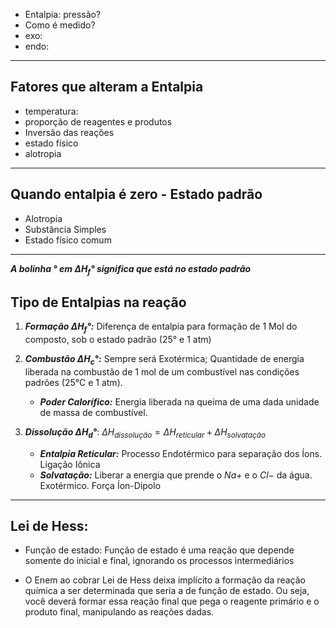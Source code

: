 
- Entalpia: pressão?
- Como é medido?
- exo:
- endo:


---

## Fatores que alteram a Entalpia

- temperatura:
- proporção de reagentes e produtos
- Inversão das reações
- estado físico
- alotropia
---
## Quando entalpia é zero - Estado padrão

- Alotropia
- Substância Simples
- Estado físico comum

---

***A bolinha ° em $\Delta H_{f}°$ significa que está no estado padrão***
## Tipo de Entalpias na reação


1. ***Formação $\Delta H_f°$:*** Diferença de entalpia para formação de 1 Mol do composto, sob o estado padrão (25° e 1 atm)

2.  ***Combustão $\Delta H_{c}°$:*** Sempre será Exotérmica; Quantidade de energia liberada na combustão de 1 mol de um combustível nas condições padrões (25°C e 1 atm).
	- ***Poder Calorífico:*** Energia liberada na queima de uma dada unidade de massa de combustível.

3. ***Dissolução $\Delta H_{d}°$***: $\Delta H_{dissolução} = \Delta H_{reticular} + \Delta H_{solvatação}$
	-  ***Entalpia Reticular:*** Processo Endotérmico para separação dos Íons. Ligação Iônica
	- ***Solvatação:*** Liberar a energia que prende o $Na+$ e o $Cl-$ da água. Exotérmico. Força Íon-Dipolo

---

## Lei de Hess:

- Função de estado: Função de estado é uma reação que depende somente do inicial e final, ignorando os processos intermediários

- O Enem ao cobrar Lei de Hess deixa implícito a formação da reação química a ser determinada que seria a de função de estado. Ou seja, você deverá formar essa reação final que pega o reagente primário e o produto final, manipulando as reações dadas.